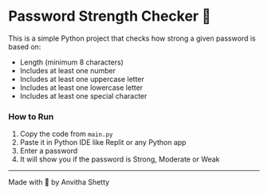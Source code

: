 # Password Strength Checker 🔐

This is a simple Python project that checks how strong a given password is based on:

- Length (minimum 8 characters)
- Includes at least one number
- Includes at least one uppercase letter
- Includes at least one lowercase letter
- Includes at least one special character

### How to Run

1. Copy the code from `main.py`
2. Paste it in Python IDE like Replit or any Python app
3. Enter a password
4. It will show you if the password is Strong, Moderate or Weak

---

Made with 💙 by Anvitha Shetty
